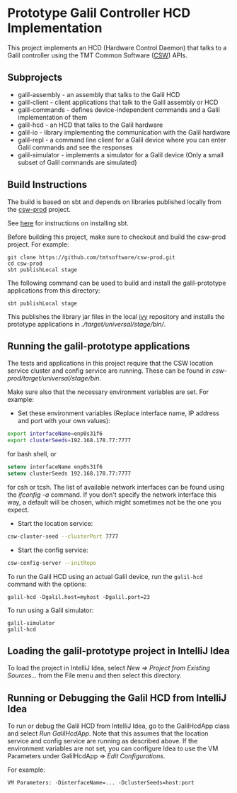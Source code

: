 # Prototype Galil Controller HCD Implementation

This project implements an HCD (Hardware Control Daemon) that talks to a Galil controller using 
the TMT Common Software ([CSW](https://github.com/tmtsoftware/csw-prod)) APIs. 

## Subprojects

* galil-assembly - an assembly that talks to the Galil HCD
* galil-client - client applications that talk to the Galil assembly or HCD
* galil-commands - defines device-independent commands and a Galil implementation of them
* galil-hcd - an HCD that talks to the Galil hardware
* galil-io - library implementing the communication with the Galil hardware
* galil-repl - a command line client for a Galil device where you can enter Galil commands and see the responses
* galil-simulator - implements a simulator for a Galil device (Only a small subset of Galil commands are simulated)

## Build Instructions

The build is based on sbt and depends on libraries published locally from the 
[csw-prod](https://github.com/tmtsoftware/csw-prod) project.

See [here](https://www.scala-sbt.org/1.0/docs/Setup.html) for instructions on installing sbt.

Before building this project, make sure to checkout and build the csw-prod project. For example:
```
git clone https://github.com/tmtsoftware/csw-prod.git
cd csw-prod
sbt publishLocal stage
```

The following command can be used to build and install the galil-prototype applications from this directory:
```
sbt publishLocal stage
```

This publishes the library jar files in the local [ivy](https://en.wikipedia.org/wiki/Apache_Ivy) repository 
and installs the prototype applications in _./target/universal/stage/bin/_.

## Running the galil-prototype applications

The tests and applications in this project require that the CSW location service cluster and config service are
running. These can be found in _csw-prod/target/universal/stage/bin_.

Make sure also that the necessary environment variables are set. For example:

* Set these environment variables (Replace interface name, IP address and port with your own values):
```bash
export interfaceName=enp0s31f6
export clusterSeeds=192.168.178.77:7777
```
for bash shell, or 
```csh
setenv interfaceName enp0s31f6
setenv clusterSeeds 192.168.178.77:7777
```

for csh or tcsh. The list of available network interfaces can be found using the _ifconfig -a_ command.
If you don't specify the network interface this way, a default will be chosen, which might sometimes not be
the one you expect. 

* Start the location service: 

```bash
csw-cluster-seed --clusterPort 7777
```

* Start the config service:
```bash
csw-config-server --initRepo
```

To run the Galil HCD using an actual Galil device, run the `galil-hcd` command with the options:
```
galil-hcd -Dgalil.host=myhost -Dgalil.port=23
```

To run using a Galil simulator:
```
galil-simulator
galil-hcd
```

## Loading the galil-prototype project in IntelliJ Idea

To load the project in IntelliJ Idea, select *New => Project from Existing Sources...* from the File menu
and then select this directory.

## Running or Debugging the Galil HCD from IntelliJ Idea

To run or debug the Galil HCD from IntelliJ Idea, go to the GalilHcdApp class and select *Run GalilHcdApp*.
Note that this assumes that the location service and config service are running as described above.
If the environment variables are not set, you can configure Idea to use the VM Parameters under 
GalilHcdApp => *Edit Configurations*. 

For example: 
```
VM Parameters: -DinterfaceName=... -DclusterSeeds=host:port
```
